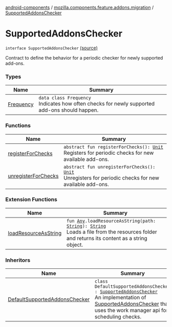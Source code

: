 [android-components](../../index.md) / [mozilla.components.feature.addons.migration](../index.md) / [SupportedAddonsChecker](./index.md)

# SupportedAddonsChecker

`interface SupportedAddonsChecker` [(source)](https://github.com/mozilla-mobile/android-components/blob/master/components/feature/addons/src/main/java/mozilla/components/feature/addons/migration/SupportedAddonsChecker.kt#L42)

Contract to define the behavior for a periodic checker for newly supported add-ons.

### Types

| Name | Summary |
|---|---|
| [Frequency](-frequency/index.md) | `data class Frequency`<br>Indicates how often checks for newly supported add-ons should happen. |

### Functions

| Name | Summary |
|---|---|
| [registerForChecks](register-for-checks.md) | `abstract fun registerForChecks(): `[`Unit`](https://kotlinlang.org/api/latest/jvm/stdlib/kotlin/-unit/index.html)<br>Registers for periodic checks for new available add-ons. |
| [unregisterForChecks](unregister-for-checks.md) | `abstract fun unregisterForChecks(): `[`Unit`](https://kotlinlang.org/api/latest/jvm/stdlib/kotlin/-unit/index.html)<br>Unregisters for periodic checks for new available add-ons. |

### Extension Functions

| Name | Summary |
|---|---|
| [loadResourceAsString](../../mozilla.components.support.test.file/kotlin.-any/load-resource-as-string.md) | `fun `[`Any`](https://kotlinlang.org/api/latest/jvm/stdlib/kotlin/-any/index.html)`.loadResourceAsString(path: `[`String`](https://kotlinlang.org/api/latest/jvm/stdlib/kotlin/-string/index.html)`): `[`String`](https://kotlinlang.org/api/latest/jvm/stdlib/kotlin/-string/index.html)<br>Loads a file from the resources folder and returns its content as a string object. |

### Inheritors

| Name | Summary |
|---|---|
| [DefaultSupportedAddonsChecker](../-default-supported-addons-checker/index.md) | `class DefaultSupportedAddonsChecker : `[`SupportedAddonsChecker`](./index.md)<br>An implementation of [SupportedAddonsChecker](./index.md) that uses the work manager api for scheduling checks. |
